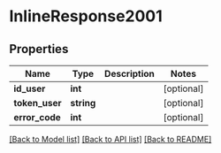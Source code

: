 # InlineResponse2001

## Properties
Name | Type | Description | Notes
------------ | ------------- | ------------- | -------------
**id_user** | **int** |  | [optional] 
**token_user** | **string** |  | [optional] 
**error_code** | **int** |  | [optional] 

[[Back to Model list]](../../README.md#documentation-for-models) [[Back to API list]](../../README.md#documentation-for-api-endpoints) [[Back to README]](../../README.md)


